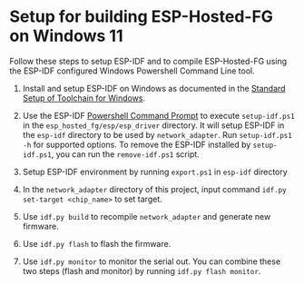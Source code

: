 # Setup for building ESP-Hosted-FG on Windows 11

Follow these steps to setup ESP-IDF and to compile ESP-Hosted-FG using the
ESP-IDF configured Windows Powershell Command Line tool.

1. Install and setup ESP-IDF on Windows as documented in the [Standard Setup of Toolchain for
Windows](https://docs.espressif.com/projects/esp-idf/en/latest/esp32/get-started/windows-setup.html).

2. Use the ESP-IDF [Powershell Command
Prompt](https://docs.espressif.com/projects/esp-idf/en/latest/esp32/get-started/windows-setup.html#using-the-command-prompt) to execute `setup-idf.ps1` in the `esp_hosted_fg/esp/esp_driver`
directory. It will setup ESP-IDF in the `esp-idf` directory to be used by
`network_adapter`. Run `setup-idf.ps1 -h` for supported options. To
remove the ESP-IDF installed by `setup-idf.ps1`, you can run the
`remove-idf.ps1` script.

3. Setup ESP-IDF environment by running `export.ps1` in `esp-idf`
directory

4. In the `network_adapter` directory of this project, input command
`idf.py set-target <chip_name>` to set target.

5. Use `idf.py build` to recompile `network_adapter` and generate new
firmware.

6. Use `idf.py flash` to flash the firmware.

7. Use `idf.py monitor` to monitor the serial out. You can combine
these two steps (flash and monitor) by running `idf.py flash monitor`.
